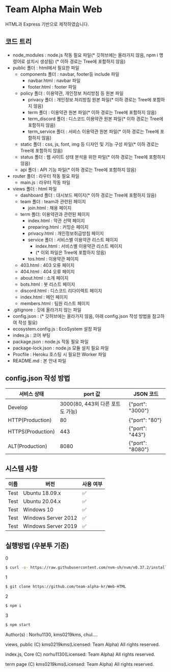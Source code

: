 # Team Alpha Main Web
<!--
[![Better Uptime Badge](https://betteruptime.com/status-badges/v1/monitor/5ti3.svg)](https://betteruptime.com/?utm_source=status_badge)
-->

HTML과 Express 기반으로 제작하였습니다.

## 코드 트리

- node_modules : node.js 작동 필요 파일(* 깃허브에는 올라가지 않음, npm i 명령어로 설치시 생성됨) (* 이하 경로는 Tree에 포함하지 않음)
- public 폴더 : html에서 필요한 파일
    - components 폴더 : navbar, footer등 include 파일
        - navbar.html : navbar 파일
        - footer.html : footer 파일
    - policy 폴더 : 이용약관, 개인정보 처리방침 등 원본 파일
        - privacy 폴더 : 개인정보 처리방침 원본 파일(* 이하 경로는 Tree에 포함하지 않음)
        - term 폴더 : 이용약관 원본 파일(* 이하 경로는 Tree에 포함하지 않음)
        - term_discord 폴더 : 디스코드 이용약관 원본 파일(* 이하 경로는 Tree에 포함하지 않음)
        - term_service 폴더 : 서비스 이용약관 원본 파일(* 이하 경로는 Tree에 포함하지 않음)
    - static 폴더 : css, js, font, img 등 디자인 및 기능 구성 파일(* 이하 경로는 Tree에 포함하지 않음)
    - status 폴더 : 웹 사이트 상태 분석을 위한 파일(* 이하 경로는 Tree에 포함하지 않음)
    - api 폴더 : API 기능 파일(* 이하 경로는 Tree에 포함하지 않음)
- router 풀더 : 라우터 작동 필요 파일
    - main.js : 라우터 작동 파일
- views 폴더 : html 파일
    - dashboard 폴더 : 대시보드 페이지(* 이하 경로는 Tree에 포함하지 않음)
    - team 폴더 : team과 관련된 페이지
        - join.html : 채용 페이지
    - term 폴더: 이용약관과 관련된 페이지
        - index.html : 약관 선택 페이지
        - preparing.html : 커밍순 페이지
        - privacy.html : 개인정보취급방침 페이지
        - service 폴더 : 서비스별 이용약관 리스트 페이지
            - index.html : 서비스별 이용약관 리스트 페이지
            - (* 이외 파일은 Tree에 포함하지 않음)
        - tos.html : 이용약관 페이지
    - 403.html : 403 오류 페이지
    - 404.html : 404 오류 페이지
    - about.html : 소개 페이지
    - bots.html : 봇 리스트 페이지
    - discord.html : 디스코드 리다이렉트 페이지
    - index.html : 메인 페이지
    - members.html : 팀원 리스트 페이지
- .gitignore : 깃에 올라가지 않는 파일
- config.json : (* 깃허브에는 올라가지 않음, 아래 config.json 작성 방법을 참고하여 작성 필요)
- ecosystem.config.js : EcoSystem 설정 파일
- index.js : 코어 부팅
- package.json : node.js 작동 필요 파일
- package-lock.json : node.js 모듈 설치 필요 파일
- Procfile : Heroku 호스팅 시 필요한 Worker 파일
- README.md : 본 안내 파일

## config.json 작성 방법
|서비스 상태 |port 값 |JSON 코드 |
|---|---|---|
|Develop |3000(80, 443외 다른 포트도 가능) |{"port": "3000"} |
|HTTP(Production) |80 |{"port": "80"} |
|HTTPS(Production) |443 |{"port": "443"} |
|ALT(Production) |8080 |{"port": "8080"} |

## 시스템 사항

|   이름  |   버전   | 사용 여부          |
| --------| ------- | ------------------ |
| Test | Ubuntu 18.09.x   | :white_check_mark: |
| Test | Ubuntu 20.04.x   | :white_check_mark: |
| Test | Windows 10   | :white_check_mark:                |
| Test | Windows Server 2012   | :white_check_mark:                |
| Test | Windows Server 2019   | :white_check_mark:                |

## 실행방법 (우분투 기준)
0
```sh
$ curl -o- https://raw.githubusercontent.com/nvm-sh/nvm/v0.37.2/install.sh | bash
```
1
```sh
$ git clone https://github.com/team-alpha-kr/Web-HTML
```
2
```sh
$ npm i
```
3
```sh
$ npm start
```


Author(s) : Norhu1130, kms0219kms, chul....

views, public (C) kms0219kms(Licensed: Team Alpha) All rights reserved.

index.js, Core (C) norhu1130(Licensed: Team Alpha) All rights reserved.

term page (C) kms0219kms(Licensed: Team Alpha) All rights reserved.
